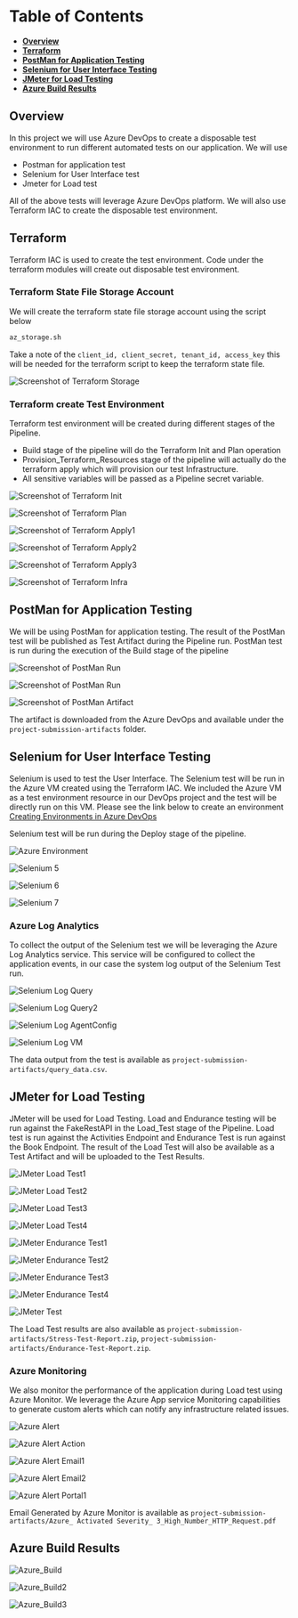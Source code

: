 # Table of Contents

- **[Overview](#Overview)**
- **[Terraform](#Terraform)**
- **[PostMan for Application Testing](#PostMan-for-Application-Testing)**
- **[Selenium for User Interface Testing](#Selenium-for-User-Interface-Testing)**
- **[JMeter for Load Testing](#JMeter-for-Load-Testing)**
- **[Azure Build Results](#Azure-Build-Results)**

## Overview

In this project we will use Azure DevOps to create a disposable test environment to run different automated tests on our application. We will use

- Postman for application test
- Selenium for User Interface test
- Jmeter for Load test

All of the above tests will leverage Azure DevOps platform. We will also use Terraform IAC to create the disposable test environment.

## Terraform

Terraform IAC is used to create the test environment. Code under the terraform modules will create out disposable test environment.

### Terraform State File Storage Account

We will create the terraform state file storage account using the script below

```bash
az_storage.sh
```

Take a note of the `client_id, client_secret, tenant_id, access_key` this will be needed for the terraform script to keep the terraform state file.

![Screenshot of Terraform Storage](screenshots/Terraform_Storage.JPG)

### Terraform create Test Environment

Terraform test environment will be created during different stages of the Pipeline.

- Build stage of the pipeline will do the Terraform Init and Plan operation
- Provision_Terraform_Resources stage of the pipeline will actually do the terraform apply which will provision our test Infrastructure.
- All sensitive variables will be passed as a Pipeline secret variable. 

![Screenshot of Terraform Init](screenshots/Terraform_Init.JPG)

![Screenshot of Terraform Plan](screenshots/Terraform_Plan.JPG)

![Screenshot of Terraform Apply1](screenshots/Terraform_Apply1.JPG)

![Screenshot of Terraform Apply2](screenshots/Terraform_Apply2.JPG)

![Screenshot of Terraform Apply3](screenshots/Terraform_Apply3.JPG)

![Screenshot of Terraform Infra](screenshots/Terraform_Infra.JPG)

## PostMan for Application Testing

We will be using PostMan for application testing. The result of the PostMan test will be published as Test Artifact during the Pipeline run. PostMan test is run during the execution of the Build stage of the pipeline

![Screenshot of PostMan Run](screenshots/Postman_Test_1.JPG)

![Screenshot of PostMan Run](screenshots/Postman_Test_2.JPG)

![Screenshot of PostMan Artifact](screenshots/Postman_Test_3.JPG)

The artifact is downloaded from the Azure DevOps and available under the `project-submission-artifacts` folder.

## Selenium for User Interface Testing

Selenium is used to test the User Interface. The Selenium test will be run in the Azure VM created using the Terraform IAC. We included the Azure VM as a test environment resource in our DevOps project and the test will be directly run on this VM. Please see the link below to create an environment
[Creating Environments in Azure DevOps](https://docs.microsoft.com/en-us/azure/devops/pipelines/ecosystems/deploy-linux-vm?view=azure-devops&tabs=java)

Selenium test will be run during the Deploy stage of the pipeline.

![Azure Environment](screenshots/Test_Environment.JPG)

![Selenium 5](screenshots/Selenium_Logs_5.JPG)

![Selenium 6](screenshots/Selenium_Logs_6.JPG)

![Selenium 7](screenshots/Selenium_Logs_7.JPG)

### Azure Log Analytics

To collect the output of the Selenium test we will be leveraging the Azure Log Analytics service. This service will be configured to collect the application events, in our case the system log output of the Selenium Test run.

![Selenium Log Query](screenshots/Selenium_Logs_1.JPG)

![Selenium Log Query2](screenshots/Selenium_Logs_4.JPG)

![Selenium Log AgentConfig](screenshots/Selenium_Logs_2.JPG)

![Selenium Log VM](screenshots/Selenium_Logs_3.JPG)

The data output from the test is available as `project-submission-artifacts/query_data.csv`.

## JMeter for Load Testing

JMeter will be used for Load Testing. Load and Endurance testing will be run against the FakeRestAPI in the Load_Test stage of the Pipeline. Load test is run against the Activities Endpoint and Endurance Test is run against the Book Endpoint. The result of the Load Test will also be available as a Test Artifact and will be uploaded to the Test Results.

![JMeter Load Test1](screenshots/Load_Stress_Test_1.JPG)

![JMeter Load Test2](screenshots/Load_Stress_Test_2.JPG)

![JMeter Load Test3](screenshots/Load_Stress_Test_3.JPG)

![JMeter Load Test4](screenshots/Load_Stress_Test_4.JPG)

![JMeter Endurance Test1](screenshots/Load_Endurance_Test_1.JPG)

![JMeter Endurance Test2](screenshots/Load_Endurance_Test_2.JPG)

![JMeter Endurance Test3](screenshots/Load_Endurance_Test_3.JPG)

![JMeter Endurance Test4](screenshots/Load_Endurance_Test_4.JPG)

![JMeter Test](screenshots/Load_Test_Artifact.JPG)

The Load Test results are also available as `project-submission-artifacts/Stress-Test-Report.zip`, `project-submission-artifacts/Endurance-Test-Report.zip`.

### Azure Monitoring

We also monitor the performance of the application during Load test using Azure Monitor. We leverage the Azure App service Monitoring capabilities to generate custom alerts which can notify any infrastructure related issues.

![Azure Alert](screenshots/Azure_Monitor_1.JPG)

![Azure Alert Action](screenshots/Azure_Monitor_2.JPG)

![Azure Alert Email1](screenshots/Azure_Monitor_3.JPG)

![Azure Alert Email2](screenshots/Azure_Monitor_4.JPG)

![Azure Alert Portal1](screenshots/Azure_Monitor_5.JPG)

Email Generated by Azure Monitor is available as `project-submission-artifacts/Azure_ Activated Severity_ 3_High_Number_HTTP_Request.pdf`

## Azure Build Results

![Azure_Build](screenshots/Azure_Build.JPG)

![Azure_Build2](screenshots/Azure_Build2.JPG)

![Azure_Build3](screenshots/Azure_Build3.JPG)